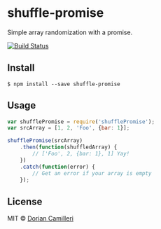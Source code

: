 # shuffle-promise
Simple array randomization with a promise.

[![Build Status](https://magnum.travis-ci.com/dcamilleri/shuffle-promise.svg?token=aNpmikxhysGoeT5oNauy)](https://magnum.travis-ci.com/dcamilleri/shuffle-promise)

## Install

```
$ npm install --save shuffle-promise
```

## Usage

```js
var shufflePromise = require('shufflePromise');
var srcArray = [1, 2, 'Foo', {bar: 1}];

shufflePromise(srcArray)
	.then(function(shuffledArray) {
		// ['Foo', 2, {bar: 1}, 1] Yay!	
	})
	.catch(function(error) {
		// Get an error if your array is empty
	});
```

## License

MIT © [Dorian Camilleri](https://github.com/dcamilleri>)
